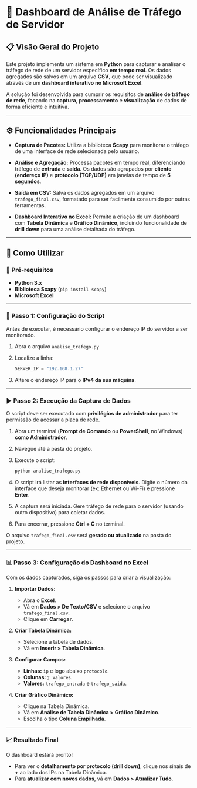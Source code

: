 # 🧭 Dashboard de Análise de Tráfego de Servidor

## 📋 Visão Geral do Projeto

Este projeto implementa um sistema em **Python** para capturar e analisar o tráfego de rede de um servidor específico **em tempo real**.
Os dados agregados são salvos em um arquivo **CSV**, que pode ser visualizado através de um **dashboard interativo no Microsoft Excel**.

A solução foi desenvolvida para cumprir os requisitos de **análise de tráfego de rede**, focando na **captura**, **processamento** e **visualização** de dados de forma eficiente e intuitiva.

---

## ⚙️ Funcionalidades Principais

* **Captura de Pacotes:**
  Utiliza a biblioteca **Scapy** para monitorar o tráfego de uma interface de rede selecionada pelo usuário.

* **Análise e Agregação:**
  Processa pacotes em tempo real, diferenciando tráfego de **entrada** e **saída**.
  Os dados são agrupados por **cliente (endereço IP)** e **protocolo (TCP/UDP)** em janelas de tempo de **5 segundos**.

* **Saída em CSV:**
  Salva os dados agregados em um arquivo `trafego_final.csv`, formatado para ser facilmente consumido por outras ferramentas.

* **Dashboard Interativo no Excel:**
  Permite a criação de um dashboard com **Tabela Dinâmica** e **Gráfico Dinâmico**, incluindo funcionalidade de **drill down** para uma análise detalhada do tráfego.

---

## 🚀 Como Utilizar

### 🔧 Pré-requisitos

* **Python 3.x**
* **Biblioteca Scapy** (`pip install scapy`)
* **Microsoft Excel**

---

### 🧩 Passo 1: Configuração do Script

Antes de executar, é necessário configurar o endereço IP do servidor a ser monitorado.

1. Abra o arquivo `analise_trafego.py` 
2. Localize a linha:

   ```python
   SERVER_IP = "192.168.1.27"
   ```
3. Altere o endereço IP para o **IPv4 da sua máquina**.

---

### ▶️ Passo 2: Execução da Captura de Dados

O script deve ser executado com **privilégios de administrador** para ter permissão de acessar a placa de rede.

1. Abra um terminal (**Prompt de Comando** ou **PowerShell**, no Windows) **como Administrador**.
2. Navegue até a pasta do projeto.
3. Execute o script:

   ```bash
   python analise_trafego.py
   ```
4. O script irá listar as **interfaces de rede disponíveis**.
   Digite o número da interface que deseja monitorar (ex: Ethernet ou Wi-Fi) e pressione **Enter**.
5. A captura será iniciada. Gere tráfego de rede para o servidor (usando outro dispositivo) para coletar dados.
6. Para encerrar, pressione **Ctrl + C** no terminal.

O arquivo `trafego_final.csv` será **gerado ou atualizado** na pasta do projeto.

---

### 📊 Passo 3: Configuração do Dashboard no Excel

Com os dados capturados, siga os passos para criar a visualização:

1. **Importar Dados:**

   * Abra o **Excel**.
   * Vá em **Dados > De Texto/CSV** e selecione o arquivo `trafego_final.csv`.
   * Clique em **Carregar**.

2. **Criar Tabela Dinâmica:**

   * Selecione a tabela de dados.
   * Vá em **Inserir > Tabela Dinâmica**.

3. **Configurar Campos:**

   * **Linhas:** `ip` e logo abaixo `protocolo`.
   * **Colunas:** `∑ Valores`.
   * **Valores:** `trafego_entrada` e `trafego_saida`.

4. **Criar Gráfico Dinâmico:**

   * Clique na Tabela Dinâmica.
   * Vá em **Análise de Tabela Dinâmica > Gráfico Dinâmico**.
   * Escolha o tipo **Coluna Empilhada**.

---

### 📈 Resultado Final

O dashboard estará pronto!

* Para ver o **detalhamento por protocolo (drill down)**, clique nos sinais de **+** ao lado dos IPs na Tabela Dinâmica.
* Para **atualizar com novos dados**, vá em **Dados > Atualizar Tudo**.

